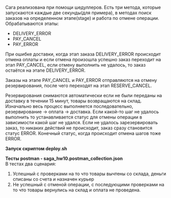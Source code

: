 Сага реализована при помощи шедуллеров. 
Есть три метода, которые запускаются каждые две секунды(для примера), 
в методах поиск заказов на определенном этапе(stage) и работа по отмене операции.
Обрабатываются этапы:  
* DELIVERY_ERROR
* PAY_CANCEL
* PAY_ERROR

При ошибке доставки, когда этап заказа DELIVERY_ERROR происходит отмена оплаты и если отмена произошла успешно заказ переходит на этап PAY_CANCEL, если отмену выполнить не удалось, то заказ остаётся на этапе DELIVERY_ERROR.

Заказы на этапе PAY_CANCEL и PAY_ERROR отправляются на отмену резервирования,
после чего переходят на этап RESERVE_CANCEL.

Резервирования снимаются автоматически если не были переданы на доставку в течении 15 минут,
товары возвращаются на склад.
Изначально весь процесс выполняется последовательно, резервирование -> оплата -> доставка. 
Если какой-то шаг не удалось выполнить то устанавливается статус для отмены 
операции в зависимости какой шаг не удался. Если не удалось зарезервировать заказ,
то никаких действий не происходит, заказ сразу становится статус ERROR.
Конечный статус, когда происходит отмена шагов тоже ERROR.

**Запуск скриптом deploy.sh**

**Тесты postman - saga_hw10.postman_collection.json**  
В тестах два сценария:
1) Успешный с проверками на то что товары вычтены со склада, деньги списаны со счета и назначен курьер
2) Не успешный с отменой операции, с последующими проверками на то что товары вернулись на склад
и оплата не проведена.